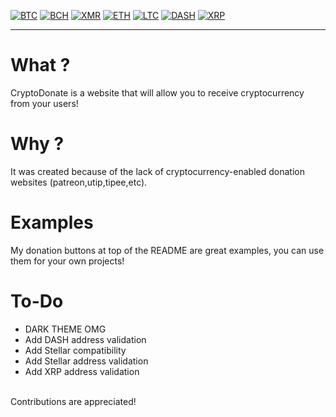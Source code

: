 [![BTC](https://img.shields.io/badge/btc-donate-red?color=f08b16&logo=bitcoin&style=flat-square)](https://kvm46.github.io/cryptodonate/btc.html?address=1BWWu53hkVcJanjzHWJi83HZcV3WMjS3At&note=https://github.com/kvm46)
[![BCH](https://img.shields.io/badge/bch-donate-green?color=2db300&logo=cash-app&style=flat-square)](https://kvm46.github.io/cryptodonate/bch.html?address=qp9j0cp6naqxgw3elu79pf9m63u85qmmlqasaxkuze&note=https://github.com/kvm46)
[![XMR](https://img.shields.io/badge/xmr-donate-orange?logo=monero&style=flat-square)](https://kvm46.github.io/cryptodonate/xmr.html?address=49FzwZS6k6jLwQeiw7pX1SJKXRTE51zsxa2aZwa1HdLKCWRF2qQx99U9XLSqkxLx32CMxbJKCEbRDSBMy1mRbG5E2ryVfeP&note=https://github.com/kvm46)
[![ETH](https://img.shields.io/badge/eth-donate-lightgray?logo=ethereum&style=flat-square)](https://kvm46.github.io/cryptodonate/eth.html?address=0x8dabf5fa2591A29cF5c68213B385A74a0D780E5a&note=https://github.com/kvm46)
[![LTC](https://img.shields.io/badge/ltc-donate-lightgray?logo=litecoin&style=flat-square)](https://kvm46.github.io/cryptodonate/ltc.html?address=LKq3c1GLy8G7W7qAXYAMfqfFxTVhihcHW4&note=https://github.com/kvm46)
[![DASH](https://img.shields.io/badge/dash-donate-blue?logo=dash&style=flat-square)](https://kvm46.github.io/cryptodonate/dash.html?address=XvkBULg6cub9eG27BcQXfdKG96Y38o528D&note=https://github.com/kvm46)
[![XRP](https://img.shields.io/badge/xrp-donate-blue?logo=ripple&style=flat-square)](https://kvm46.github.io/cryptodonate/xrp.html?address=rbeXP1PVMzAKvaW6d5rrw1FqCSqjkdsai&note=https://github.com/kvm46)
***
# What ?
CryptoDonate is a website that will allow you to receive cryptocurrency from your users!
# Why ?
It was created because of the lack of cryptocurrency-enabled donation websites (patreon,utip,tipee,etc).
# Examples
My donation buttons at top of the README are great examples, you can use them for your own projects!
# To-Do
* DARK THEME OMG
* Add DASH address validation
* Add Stellar compatibility
* Add Stellar address validation
* Add XRP address validation
<br />
Contributions are appreciated!
